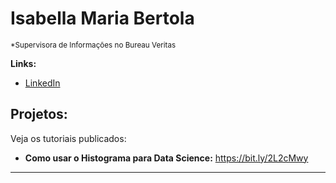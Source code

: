 # Isabella Maria Bertola
<sub>*Supervisora de Informações no Bureau Veritas </sub>

**Links:**
* [LinkedIn](https://www.linkedin.com/in/isabellabertola/)


## Projetos:
Veja os tutoriais publicados:

* **Como usar o Histograma para Data Science:** https://bit.ly/2L2cMwy


---




